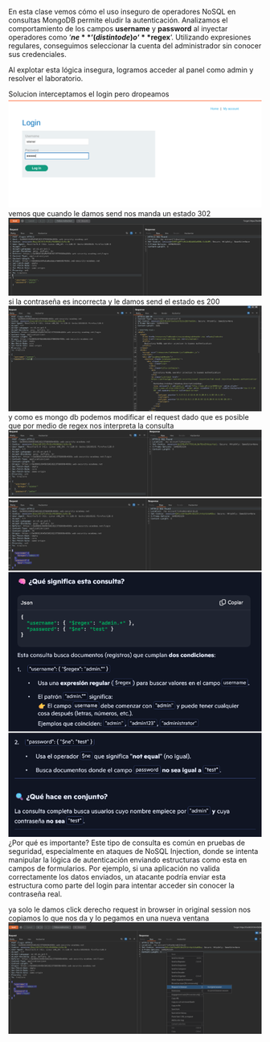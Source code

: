 En esta clase vemos cómo el uso inseguro de operadores NoSQL en consultas MongoDB permite eludir la autenticación. Analizamos el comportamiento de los campos **username** y **password** al inyectar operadores como ‘**$ne**‘ (distinto de) o ‘**$regex**‘. Utilizando expresiones regulares, conseguimos seleccionar la cuenta del administrador sin conocer sus credenciales.

Al explotar esta lógica insegura, logramos acceder al panel como admin y resolver el laboratorio.

Solucion
interceptamos el login pero dropeamos
![Pasted_image_20250902003130.png](Imagenes/Pasted_image_20250902003130.png)
vemos que cuando le damos send nos manda un estado 302
![Pasted_image_20250902003221.png](Imagenes/Pasted_image_20250902003221.png)
si la contraseña es incorrecta y le damos send el estado es 200
![Pasted_image_20250902003330.png](Imagenes/Pasted_image_20250902003330.png)y como es mongo db podemos modificar el request dado que es posible que por medio de regex nos interpreta la consulta
![Pasted_image_20250902003636.png](Imagenes/Pasted_image_20250902003636.png)
![Pasted_image_20250902004231.png](Imagenes/Pasted_image_20250902004231.png)
![Pasted_image_20250902004249.png](Imagenes/Pasted_image_20250902004249.png)
![Pasted_image_20250902004310.png](Imagenes/Pasted_image_20250902004310.png)
¿Por qué es importante?
Este tipo de consulta es común en pruebas de seguridad, especialmente en ataques de NoSQL Injection, donde se intenta manipular la lógica de autenticación enviando estructuras como esta en campos de formularios.
Por ejemplo, si una aplicación no valida correctamente los datos enviados, un atacante podría enviar esta estructura como parte del login para intentar acceder sin conocer la contraseña real.

ya solo
le damos click derecho request in browser in original session nos copiamos lo que nos da y lo pegamos en una nueva ventana
![Pasted_image_20250902004534.png](Imagenes/Pasted_image_20250902004534.png)
